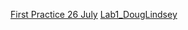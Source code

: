 [First Practice 26 July](https://app.powerbi.com/groups/ecffc9ef-7cd6-4c23-863a-9a7300c47b41/datasets/4b0e530e-d0c8-4f82-8e9a-2a60af85e800/details)
[Lab1_DougLindsey](https://app.powerbi.com/groups/ecffc9ef-7cd6-4c23-863a-9a7300c47b41/datasets/215e7bcf-e5b1-41f8-bf50-75811e843496/details)